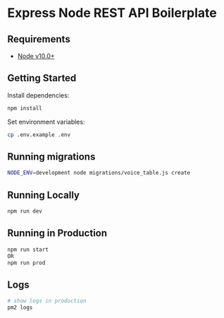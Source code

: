 # Express Node REST API Boilerplate

## Requirements

 - [Node v10.0+](https://nodejs.org/en/download/current/)

## Getting Started

Install dependencies:

```bash
npm install
```

Set environment variables:

```bash
cp .env.example .env
```

## Running migrations

```bash
NODE_ENV=development node migrations/voice_table.js create
```

## Running Locally

```bash
npm run dev
```

## Running in Production

```bash
npm run start
OR
npm run prod
```

## Logs

```bash
# show logs in production
pm2 logs
```